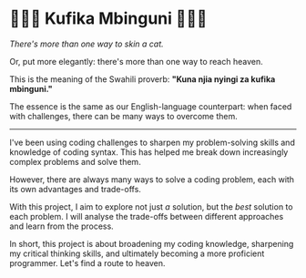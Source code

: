 # 🧑‍💻💫 Kufika Mbinguni 💫🧑‍💻

*There's more than one way to skin a cat.*  

Or, put more elegantly: there's more than one way to reach heaven.

This is the meaning of the Swahili proverb:  **"Kuna njia nyingi za kufika mbinguni."**  

The essence is the same as our English-language counterpart: when faced with challenges, there can be many ways to overcome them.

---

I've been using coding challenges to sharpen my problem-solving skills and knowledge of coding syntax. This has helped me break down increasingly complex problems and solve them.

However, there are always many ways to solve a coding problem, each with its own advantages and trade-offs.

With this project, I aim to explore not just *a* solution, but the *best* solution to each problem. I will analyse the trade-offs between different approaches and learn from the process. 

In short, this project is about broadening my coding knowledge, sharpening my critical thinking skills, and ultimately becoming a more proficient programmer. Let's find a route to heaven. 
